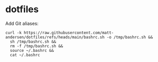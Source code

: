 # dotfiles

Add Git aliases: 
```
curl -k https://raw.githubusercontent.com/matt-andersen/dotfiles/refs/heads/main/bashrc.sh -o /tmp/bashrc.sh &&
  sh /tmp/bashrc.sh &&
  rm -f /tmp/bashrc.sh &&
  source ~/.bashrc &&
  cat ~/.bashrc
```
